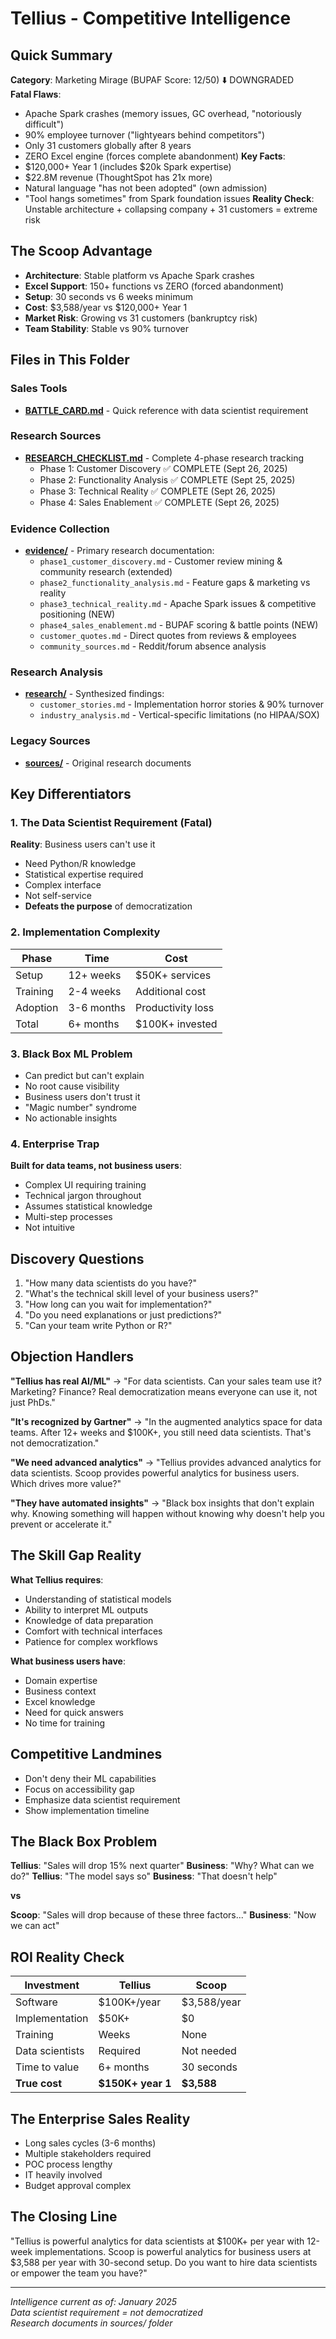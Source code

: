 # Tellius - Competitive Intelligence

## Quick Summary
**Category**: Marketing Mirage (BUPAF Score: 12/50) ⬇️ DOWNGRADED  
**Fatal Flaws**: 
- Apache Spark crashes (memory issues, GC overhead, "notoriously difficult")
- 90% employee turnover ("lightyears behind competitors")
- Only 31 customers globally after 8 years
- ZERO Excel engine (forces complete abandonment)
**Key Facts**: 
- $120,000+ Year 1 (includes $20k Spark expertise)
- $22.8M revenue (ThoughtSpot has 21x more)
- Natural language "has not been adopted" (own admission)
- "Tool hangs sometimes" from Spark foundation issues
**Reality Check**: Unstable architecture + collapsing company + 31 customers = extreme risk  

## The Scoop Advantage
- **Architecture**: Stable platform vs Apache Spark crashes
- **Excel Support**: 150+ functions vs ZERO (forced abandonment)
- **Setup**: 30 seconds vs 6 weeks minimum
- **Cost**: $3,588/year vs $120,000+ Year 1
- **Market Risk**: Growing vs 31 customers (bankruptcy risk)
- **Team Stability**: Stable vs 90% turnover

## Files in This Folder

### Sales Tools
- **[BATTLE_CARD.md](BATTLE_CARD.md)** - Quick reference with data scientist requirement

### Research Sources
- **[RESEARCH_CHECKLIST.md](RESEARCH_CHECKLIST.md)** - Complete 4-phase research tracking
  - Phase 1: Customer Discovery ✅ COMPLETE (Sept 26, 2025)
  - Phase 2: Functionality Analysis ✅ COMPLETE (Sept 25, 2025)
  - Phase 3: Technical Reality ✅ COMPLETE (Sept 26, 2025)
  - Phase 4: Sales Enablement ✅ COMPLETE (Sept 26, 2025)

### Evidence Collection
- **[evidence/](evidence/)** - Primary research documentation:
  - `phase1_customer_discovery.md` - Customer review mining & community research (extended)
  - `phase2_functionality_analysis.md` - Feature gaps & marketing vs reality
  - `phase3_technical_reality.md` - Apache Spark issues & competitive positioning (NEW)
  - `phase4_sales_enablement.md` - BUPAF scoring & battle points (NEW)
  - `customer_quotes.md` - Direct quotes from reviews & employees
  - `community_sources.md` - Reddit/forum absence analysis

### Research Analysis  
- **[research/](research/)** - Synthesized findings:
  - `customer_stories.md` - Implementation horror stories & 90% turnover
  - `industry_analysis.md` - Vertical-specific limitations (no HIPAA/SOX)

### Legacy Sources
- **[sources/](sources/)** - Original research documents

## Key Differentiators

### 1. The Data Scientist Requirement (Fatal)
**Reality**: Business users can't use it
- Need Python/R knowledge
- Statistical expertise required
- Complex interface
- Not self-service
- **Defeats the purpose** of democratization

### 2. Implementation Complexity
| Phase | Time | Cost |
|-------|------|------|
| Setup | 12+ weeks | $50K+ services |
| Training | 2-4 weeks | Additional cost |
| Adoption | 3-6 months | Productivity loss |
| Total | 6+ months | $100K+ invested |

### 3. Black Box ML Problem
- Can predict but can't explain
- No root cause visibility
- Business users don't trust it
- "Magic number" syndrome
- No actionable insights

### 4. Enterprise Trap
**Built for data teams, not business users**:
- Complex UI requiring training
- Technical jargon throughout
- Assumes statistical knowledge
- Multi-step processes
- Not intuitive

## Discovery Questions
1. "How many data scientists do you have?"
2. "What's the technical skill level of your business users?"
3. "How long can you wait for implementation?"
4. "Do you need explanations or just predictions?"
5. "Can your team write Python or R?"

## Objection Handlers

**"Tellius has real AI/ML"**
→ "For data scientists. Can your sales team use it? Marketing? Finance? Real democratization means everyone can use it, not just PhDs."

**"It's recognized by Gartner"**
→ "In the augmented analytics space for data teams. After 12+ weeks and $100K+, you still need data scientists. That's not democratization."

**"We need advanced analytics"**
→ "Tellius provides advanced analytics for data scientists. Scoop provides powerful analytics for business users. Which drives more value?"

**"They have automated insights"**
→ "Black box insights that don't explain why. Knowing something will happen without knowing why doesn't help you prevent or accelerate it."

## The Skill Gap Reality
**What Tellius requires**:
- Understanding of statistical models
- Ability to interpret ML outputs
- Knowledge of data preparation
- Comfort with technical interfaces
- Patience for complex workflows

**What business users have**:
- Domain expertise
- Business context
- Excel knowledge
- Need for quick answers
- No time for training

## Competitive Landmines
- Don't deny their ML capabilities
- Focus on accessibility gap
- Emphasize data scientist requirement
- Show implementation timeline

## The Black Box Problem
**Tellius**: "Sales will drop 15% next quarter"
**Business**: "Why? What can we do?"
**Tellius**: "The model says so"
**Business**: "That doesn't help"

**vs**

**Scoop**: "Sales will drop because of these three factors..."
**Business**: "Now we can act"

## ROI Reality Check
| Investment | Tellius | Scoop |
|------------|---------|-------|
| Software | $100K+/year | $3,588/year |
| Implementation | $50K+ | $0 |
| Training | Weeks | None |
| Data scientists | Required | Not needed |
| Time to value | 6+ months | 30 seconds |
| **True cost** | **$150K+ year 1** | **$3,588** |

## The Enterprise Sales Reality
- Long sales cycles (3-6 months)
- Multiple stakeholders required
- POC process lengthy
- IT heavily involved
- Budget approval complex

## The Closing Line
"Tellius is powerful analytics for data scientists at $100K+ per year with 12-week implementations. Scoop is powerful analytics for business users at $3,588 per year with 30-second setup. Do you want to hire data scientists or empower the team you have?"

---

*Intelligence current as of: January 2025*  
*Data scientist requirement = not democratized*  
*Research documents in sources/ folder*